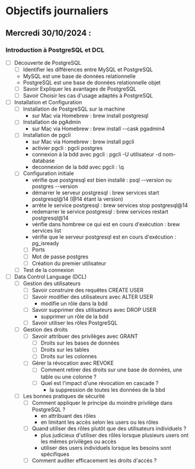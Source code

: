 # Objectifs journaliers

## Mercredi 30/10/2024 :

### Introduction à PostgreSQL et DCL

- [ ] Découverte de PostgreSQL
  - [ ] Identifier les différences entre MySQL et PostgreSQL
  <!-- SGBDR = système de gestion de base de données relationnelle -->
    - MySQL est une base de données relationnelle
    - PostgreSQL est une base de données relationnelle objet
  - [ ] Savoir Expliquer les avantages de PostgreSQL
  - [ ] Savoir Choisir les cas d'usage adaptés à PostgreSQL

- [ ] Installation et Configuration
  - [ ] Installation de PostgreSQL sur la machine
    - sur Mac via Homebrew : brew install postgresql
  - [ ] Installation de pgAdmin
    - sur Mac via Homebrew : brew install --cask pgadmin4
  - [ ] Installation de pgcli
    - sur Mac via Homebrew : brew install pgcli
    - activier pgcli : pgcli postgres 
    - connexion à la bdd avec pgcli : pgcli -U utilisateur -d nom-database
    - deconnexion de la bdd avec pgcli : \q
  - [ ] Configuration initiale
    - vérifie que postgresql est bien installé : psql --version ou postgres --version
    - démarrer le serveur postgresql : brew services start postgresql@14 (@14 étant la version)
    - arrête le service postgresql : brew services stop postgresql@14
    - redemarrer le service postgresql : brew services restart postgresql@14
    - vérifie dans hombrew ce qui est en cours d'exécution : brew services list
    - vérifie que le serveur postgresql est en cours d'exécution : pg_isready
    - [ ] Ports
    - [ ] Mot de passe postgres
    - [ ] Création du premier utilisateur
  - [ ] Test de la connexion

- [ ] Data Control Language (DCL)
  - [ ] Gestion des utilisateurs
    - [ ] Savoir construire des requêtes CREATE USER
    - [ ] Savoir modifier des utilisateurs avec ALTER USER
      - modifie un rôle dans la bdd
    - [ ] Savoir supprimer des utilisateurs avec DROP USER
      - supprimer un rôle de la bdd
    - [ ] Savoir utiliser les rôles PostgreSQL
  
  - [ ] Gestion des droits
    - [ ] Savoir attribuer des privilèges avec GRANT
      - [ ] Droits sur les bases de données
      - [ ] Droits sur les tables
      - [ ] Droits sur les colonnes
    - [ ] Gérer la révocation avec REVOKE
      - [ ] Comment retirer des droits sur une base de données, une table ou une colonne ?
      - [ ] Quel est l'impact d'une révocation en cascade ?
        - la suppression de toutes les données de la bbd 

  - [ ] Les bonnes pratiques de sécurité
    - [ ] Comment appliquer le principe du moindre privilège dans PostgreSQL ?
      - en attribuant des rôles
      - en limitant les accès selon les users ou les rôles
    - [ ] Quand utiliser des rôles plutôt que des utilisateurs individuels ?
      - plus judicieux d'utiliser des rôles lorsque plusieurs users ont les mêmes privilèges ou accès
      - utiliser des users individuels lorsque les besoins sont spécifiques
    - [ ] Comment auditer efficacement les droits d'accès ?